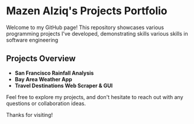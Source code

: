 # Mazen Alziq's Projects Portfolio

Welcome to my GitHub page! This repository showcases various programming projects I've developed, demonstrating skills various skills in software engineering

## Projects Overview

- **San Francisco Rainfall Analysis**
- **Bay Area Weather App**
- **Travel Destinations Web Scraper & GUI**

Feel free to explore my projects, and don't hesitate to reach out with any questions or collaboration ideas.

Thanks for visiting!

